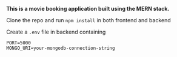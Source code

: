 **This is a movie booking application built using the MERN stack.**

Clone the repo and run `npm install` in both frontend and backend


Create a `.env` file in backend containing 
```
PORT=5000
MONGO_URI=your-mongodb-connection-string
```